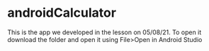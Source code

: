 # androidCalculator
This is the app we developed in the lesson on 05/08/21. To open it download the folder and open it using File>Open in Android Studio
